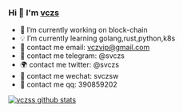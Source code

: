 ### Hi 👋 I'm [vczs](https://vczs.ml)

- :rose: I’m currently working on block-chain
- :bulb: I’m currently learning golang,rust,python,k8s
- :palm_tree: contact me email: vczvip@gmail.com
- :satellite: contact me telegram: @svczs
- :earth_africa: contact me twitter: @svczs
- :sparkling_heart: contact me wechat: svczsw
- :revolving_hearts: contact me qq: 390859202

[![vczss github stats](https://github-readme-stats.vercel.app/api?username=vczs&count_private=true&show_icons=true&theme=radical)](https://github.com/vczs)
